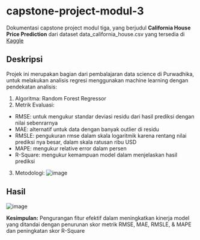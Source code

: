 # capstone-project-modul-3

Dokumentasi capstone project modul tiga, yang berjudul **California House Price Prediction** dari dataset data_california_house.csv yang tersedia di [Kaggle](https://www.kaggle.com/datasets/camnugent/california-housing-prices)

## Deskripsi
Projek ini merupakan bagian dari pembalajaran data science di Purwadhika, untuk melakukan analisis regresi menggunakan machine learning dengan pendekatan analisis:
1. Algoritma: Random Forest Regressor
2. Metrik Evaluasi:
  - RMSE: untuk mengukur standar deviasi residu dari hasil prediksi dengan nilai sebenrarnya
  - MAE: alternatif untuk data dengan banyak outlier di residu
  - RMSLE: pengukuran rmse dalam skala logaritmik karena rentang nilai prediksi nya besar, dalam skala ratusan ribu USD
  - MAPE: mengukur relative error dalam persen
  - R-Square: mengukur kemampuan model dalam menjelaskan hasil prediksi
 3. Metodologi:
  ![image](https://user-images.githubusercontent.com/36106884/186903919-dd6357a5-0d64-45dd-91c7-4a82d425455a.png)
 
 ## Hasil
 ![image](https://user-images.githubusercontent.com/36106884/186905218-02e267aa-0dec-4446-8a0d-f8233c002e35.png)

**Kesimpulan:** Pengurangan fitur efektif dalam meningkatkan kinerja model yang ditandai dengan penurunan skor metrik RMSE, MAE, RMSLE, & MAPE dan peningkatan skor R-Square
